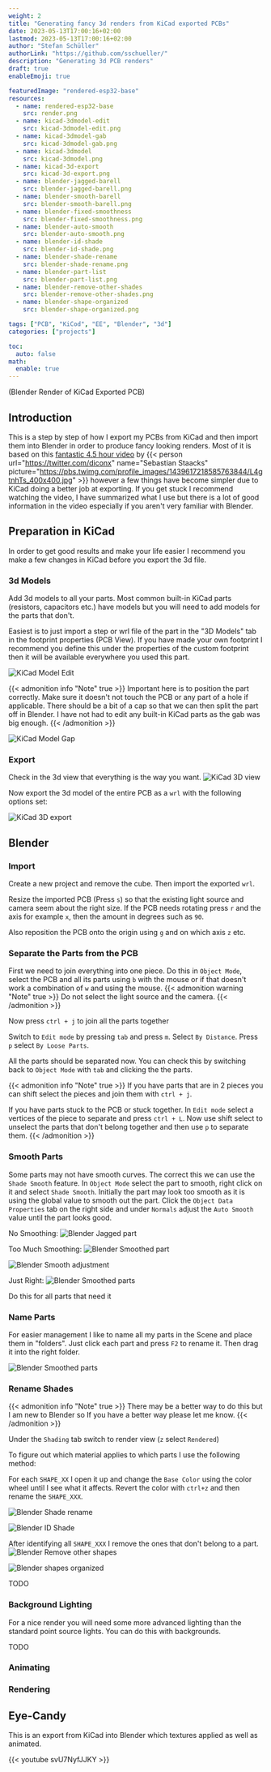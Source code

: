 ```yaml
---
weight: 2
title: "Generating fancy 3d renders from KiCad exported PCBs"
date: 2023-05-13T17:00:16+02:00
lastmod: 2023-05-13T17:00:16+02:00
author: "Stefan Schüller"
authorLink: "https://github.com/sschueller/"
description: "Generating 3d PCB renders"
draft: true
enableEmoji: true

featuredImage: "rendered-esp32-base"
resources:
  - name: rendered-esp32-base
    src: render.png
  - name: kicad-3dmodel-edit
    src: kicad-3dmodel-edit.png
  - name: kicad-3dmodel-gab
    src: kicad-3dmodel-gab.png
  - name: kicad-3dmodel
    src: kicad-3dmodel.png
  - name: kicad-3d-export
    src: kicad-3d-export.png
  - name: blender-jagged-barell
    src: blender-jagged-barell.png
  - name: blender-smooth-barell
    src: blender-smooth-barell.png
  - name: blender-fixed-smoothness
    src: blender-fixed-smoothness.png
  - name: blender-auto-smooth
    src: blender-auto-smooth.png
  - name: blender-id-shade
    src: blender-id-shade.png
  - name: blender-shade-rename
    src: blender-shade-rename.png
  - name: blender-part-list
    src: blender-part-list.png
  - name: blender-remove-other-shades
    src: blender-remove-other-shades.png
  - name: blender-shape-organized
    src: blender-shape-organized.png

tags: ["PCB", "KiCod", "EE", "Blender", "3d"]
categories: ["projects"]

toc:
  auto: false
math:
  enable: true
---
```


(Blender Render of KiCad Exported PCB)

<!--more-->

## Introduction

This is a step by step of how I export my PCBs from KiCad and then import them into Blender in order to produce fancy looking renders. Most of it is based on this [fantastic 4.5 hour video](https://www.youtube.com/watch?v=1Pjr0xkuyhU) by {{< person url="https://twitter.com/diconx" name="Sebastian Staacks" picture="https://pbs.twimg.com/profile_images/1439617218585763844/L4gtnhTs_400x400.jpg" >}} however a few things have become simpler due to KiCad doing a better job at exporting. If you get stuck I recommend watching the video, I have summarized what I use but there is a lot of good information in the video especially if you aren't very familiar with Blender.

## Preparation in KiCad

In order to get good results and make your life easier I recommend you make a few changes in KiCad before you export the 3d file.

### 3d Models

Add 3d models to all your parts. Most common built-in KiCad parts (resistors, capacitors etc.) have models but you will need to add models for the parts that don't.

Easiest is to just import a step or wrl file of the part in the "3D Models" tab in the footprint properties (PCB View). If you have made your own footprint I recommend you define this under the properties of the custom footprint then it will be available everywhere you used this part.

![KiCad Model Edit](kicad-3dmodel-edit)

{{< admonition info "Note" true >}}
Important here is to position the part correctly. Make sure it doesn't not touch the PCB or any part of a hole if applicable. There should be a bit of a cap so that we can then split the part off in Blender. I have not had to edit any built-in KiCad parts as the gab was big enough.
{{< /admonition >}}

![KiCad Model Gap](kicad-3dmodel-gab)

### Export

Check in the 3d view that everything is the way you want.
![KiCad 3D view](kicad-3dmodel)

Now export the 3d model of the entire PCB as a `wrl` with the following options set:

![KiCad 3D export](kicad-3d-export)

## Blender

### Import

Create a new project and remove the cube. Then import the exported `wrl`.

Resize the imported PCB (Press `s`) so that the existing light source and camera seem about the right size. If the PCB needs rotating press `r` and the axis for example `x`, then the amount in degrees such as `90`.

Also reposition the PCB onto the origin using `g` and on which axis `z` etc.

### Separate the Parts from the PCB

First we need to join everything into one piece. Do this in `Object Mode`, select the PCB and all its parts using `b` with the mouse or if that doesn't work a combination of `w` and using the mouse.
{{< admonition warning "Note" true >}}
Do not select the light source and the camera.
{{< /admonition >}}

Now press `ctrl + j` to join all the parts together

Switch to `Edit mode` by pressing `tab` and press `m`. Select `By Distance`. Press `p` select `By Loose Parts`.

All the parts should be separated now. You can check this by switching back to `Object Mode` with `tab` and clicking the the parts.

{{< admonition info "Note" true >}}
If you have parts that are in 2 pieces you can shift select the pieces and join them with `ctrl + j`.

If you have parts stuck to the PCB or stuck together. In `Edit mode` select a vertices of the piece to separate and press `ctrl + L`. Now use shift select to unselect the parts that don't belong together and then use `p` to separate them.
{{< /admonition >}}

### Smooth Parts

Some parts may not have smooth curves. The correct this we can use the `Shade Smooth` feature. In `Object Mode` select the part to smooth, right click on it and select `Shade Smooth`. Initially the part may look too smooth as it is using the global value to smooth out the part. Click the `Object Data Properties` tab on the right side and under `Normals` adjust the `Auto Smooth` value until the part looks good.

No Smoothing:
![Blender Jagged part](blender-jagged-barell)

Too Much Smoothing:
![Blender Smoothed part](blender-smooth-barell)

![Blender Smooth adjustment](blender-auto-smooth)

Just Right:
![Blender Smoothed parts](blender-fixed-smoothness)

Do this for all parts that need it

### Name Parts

For easier management I like to name all my parts in the Scene and place them in "folders". Just click each part and press `F2` to rename it. Then drag it into the right folder.

![Blender Smoothed parts](blender-part-list)

### Rename Shades

{{< admonition info "Note" true >}}
There may be a better way to do this but I am new to Blender so If you have a better way please let me know.
{{< /admonition >}}

Under the `Shading` tab switch to render view (`z` select `Rendered`)

To figure out which material applies to which parts I use the following method:

For each `SHAPE_XX` I open it up and change the `Base Color` using the color wheel until I see what it affects. Revert the color with `ctrl+z` and then rename the `SHAPE_XXX`.

![Blender Shade rename](blender-shade-rename)

![Blender ID Shade](blender-id-shade)

After identifying all `SHAPE_XXX` I remove the ones that don't belong to a part.
![Blender Remove other shapes](blender-remove-other-shades)

![Blender shapes organized](blender-shape-organized)

TODO

### Background Lighting

For a nice render you will need some more advanced lighting than the standard point source lights. You can do this with backgrounds.

TODO

### Animating

### Rendering

## Eye-Candy

This is an export from KiCad into Blender which textures applied as well as animated.

{{< youtube svU7NyfJJKY >}}
